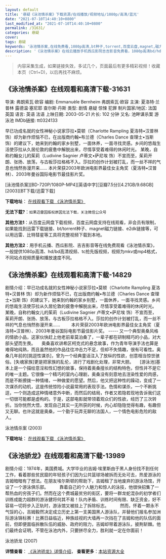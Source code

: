 ```yaml
---
layout: default
title: '悬疑《泳池情杀案》下载资源/在线播放/视频地址/1080p/高清/蓝光'
date: "2021-07-10T14:40:10+0800"
last_modified_at: "2021-07-10T14:40:10+0800"
permalink: /31631/
categories: 悬疑
cover:
tags: 悬疑
keywords: '泳池情杀案,在线免费看,1080p高清,bt种子,torrent,百度云盘,magnet,磁力链,迅雷下载资源'
description: '《泳池情杀案》在线云播放手机西瓜影院吉吉影音免费看，1080p高清bd/hd未删减完整版和tc抢先枪版，mkv/mp4格式，附带bt/torrent种子、magnet/磁力链、百度云盘、网盘资源迅雷下载链接'
---
```


>内容采集生成，如果链接失效，多试几个，页面最后有更多精彩视频！收藏本页（Ctrl+D)，以后再找不麻烦。


## 《泳池情杀案》在线观看和高清下载-31631

导演: 弗朗索瓦·欧容 编剧: Emmanuèle Bernheim 弗朗索瓦·欧容 主演: 夏洛特·兰普林 露德温·塞尼耶 查尔斯·丹斯 类型: 剧情 悬疑 惊悚 犯罪 制片国家/地区: 法国 英国 语言: 英语 法语 上映日期: 2003-05-21 片长: 102 分钟 又名: 池畔谋杀案 游泳池 IMDb链接: tt0324133

早已功成名就的女性神秘小说家莎拉•莫顿（Charlotte Rampling 夏洛特•汉普林 饰）却为新作烦恼不已，在出版商约翰•布兰德（Charles Dance 查理士•当斯 饰）的建议下，她来到约翰的家乡别墅，一面休养，一面寻找灵感。乡间的悠哉生活使莎拉从久居伦敦的疲惫中解脱出来，尽情享受着难得的休闲时光。 某晚，自称约翰女儿的茱莉（Ludivine Sagnier 卢蒂文•萨尼埃 饰）不宣而至，茱莉开朗、张扬、放荡，与古板莎拉格格不入。莎拉的创作计划被打乱，而一丝不祥的气息也悄然弥漫开来…… 本片荣获2003年欧洲电影界最佳女主角奖（夏洛特•汉普林）、2003年曼谷国际电影节最佳影片奖。


[泳池情杀案][BD-720P/1080P-MP4][英语中字][豆瓣7.5分][4.21GB/9.68GB][2003][BT下载/迅雷下载]

**下载地址**： [在线观看下载 《泳池情杀案》](https://www.btdx8.com/torrent/ycqsa_2003.html) 


**无法下载?**：`如果迅雷因版权原因无法下载，关注微信公众号 `

**其他方法1**：从百度云网盘下载视频，百度云网盘支持在线观看，非会员有限制，如果能找到迅雷下载链接、bt/torrent种子、magnet磁力链接、e2dk链接等，可以用迅雷、比特彗星等工具将完整视频下载到本地。

**其他方法2**：用手机云播、西瓜影院、吉吉影音等在线免费观看《泳池情杀案》，一般提供1080p高清、hd/bd高清视频、tc抢先版视频，视频为mkv或mp4格式，不同站点视频质量和播放速度不同。


## 《泳池情杀案》在线观看和高清下载-14829

剧情介绍：早已功成名就的女性神秘小说家莎拉•莫顿（Charlotte Rampling 夏洛特•汉普林 饰）却为新作烦恼不已，在出版商约翰•布兰德（Charles Dance 查理士•当斯 饰）的建议下，她来到约翰的家乡别墅，一面休养，一面寻找灵感。乡间的悠哉生活使莎拉从久居伦敦的疲惫中解脱出来，尽情享受着难得的休闲时光。  　　某晚，自称约翰女儿的茱莉（Ludivine Sagnier 卢蒂文•萨尼埃 饰）不宣而至，茱莉开朗、张扬、放荡，与古板莎拉格格不入。莎拉的创作计划被打乱，而一丝不祥的气息也悄然弥漫开来……  　　本片荣获2003年欧洲电影界最佳女主角奖（夏洛特•汉普林）、2003年曼谷国际电影节最佳影片奖。 ----- 又一个典型奥桑风格的情欲小品，这家伙快赶上他老前辈莫泊桑了，一辈子都在研制精巧的小品，对大部头望而生畏。     奥桑喜欢讲希区柯克式的悬念故事，作为青年导演手法也算是难得地纯熟，而且虽然他的作品往往冲击力不足，但却不失情趣，很有可看性。奥桑几年前的[挑逗性谋杀]，曾为一个经典童话注入了放纵的性欲，创意相当惊世骇俗。[失魂家族]更是把家族的乱伦，进行了戏剧化处理，非常大胆。     [游泳池]基本上是一个描绘意淫和性幻想的故事，保持着奥桑擅长的结构特色，但性并不是它的唯一主题。它很像一个精巧的室内心理剧，奥桑没有刻意地去渲染性爱的肉感，而是不断撩拨一种情绪，一种做爱的愿望。然后，他又把这种性的躁动，变成了一次谋杀的动机，这是传统惊险小说最常用的表现手法。色情和谋杀，一个不断挑逗，一个则造成这种情绪意外中断，而然后的结局，作者又若隐若现地告诉我们这一切很可能都是虚构的。于是，这部电影就带领着观众们的性欲，经历了三次转折。当你恍然大悟，发现自己其实一无所获的时候，内心却隐隐觉得有趣，有趣但又无聊。也许这就是奥桑，一个勤于玩弄无聊的法国人，一个情色电影危险的敌人。


泳池情杀案 (2003)

**下载地址**： [在线观看下载 《泳池情杀案》](https://www.btbtdy.me/btdy/dy5000.html) 


## 《泳池骄龙》在线观看和高清下载-13989

剧情介绍：1974年，美国费城。大学毕业的吉姆·埃里斯由于黑人身份找不到任何工作，看着那些贫民窟的年轻孩子们因为公共篮球场被拆而无处可去，热爱游泳的吉姆暗暗有了想法。在朋友埃尔斯顿的帮助下，吉姆租了当地废弃的游泳场馆，开设了一个游泳俱乐部。  　　靠着自己的个人魅力和惊人的泳技，他很快招集了一帮热血的穷孩子们。然而在这个费城最贫穷的街区，要将一群龙蛇混杂的初学者们训练成能力超群的游泳健将何其不易！队内矛盾、训练时间有限、缺乏资金，好不容易一切将步入正轨时，游泳馆又被挂上了拆除标志。  　　然而，怀着一颗永不气馁的心，吉姆毅然决定成立历史上第一支美国黑人游泳队，并替他们报名参加洲际游泳锦标赛！比赛日益临近，种族歧视的大墙再一次挡在了吉姆和他的队伍的面前，但即便面临拆散队伍的威胁、政府的阻力，吉姆却带着游泳队，披荆斩棘。他们最终会证明，不管在泳池内外，只要拼尽全力，胜利就一定在你面前！


泳池骄龙 (2007)

**详情查看**： [《泳池骄龙》详情介绍](/movie/13989/)， **查看更多**：[本站资源大全](/movie/t/all/)


